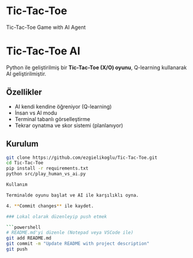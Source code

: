 # Tic-Tac-Toe
Tic-Tac-Toe Game with AI Agent

# Tic-Tac-Toe AI

Python ile geliştirilmiş bir **Tic-Tac-Toe (X/O) oyunu**, Q-learning kullanarak AI geliştirilmiştir.

## Özellikler
- AI kendi kendine öğreniyor (Q-learning)
- İnsan vs AI modu
- Terminal tabanlı görselleştirme
- Tekrar oynatma ve skor sistemi (planlanıyor)

## Kurulum
```bash
git clone https://github.com/ezgielikoglu/Tic-Tac-Toe.git
cd Tic-Tac-Toe
pip install -r requirements.txt
python src/play_human_vs_ai.py

Kullanım

Terminalde oyunu başlat ve AI ile karşılıklı oyna.

4. **Commit changes** ile kaydet.

### Lokal olarak düzenleyip push etmek

```powershell
# README.md'yi düzenle (Notepad veya VSCode ile)
git add README.md
git commit -m "Update README with project description"
git push

